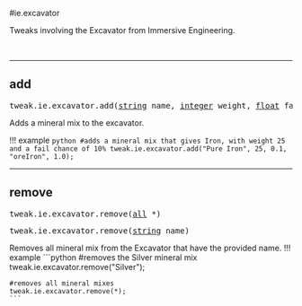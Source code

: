 #ie.excavator

Tweaks involving the Excavator from Immersive Engineering.

<br>

---
## add

<pre>tweak.ie.excavator.add(<a href="/arguments/string/">string</a> name, <a href="/arguments/integer/">integer</a> weight, <a href="/arguments/float/">float</a> failChance, <a href="/arguments/string/">string</a> oreName, <a href="/arguments/float/">float</a> chance)</pre>

Adds a mineral mix to the excavator.

!!! example
	```python
	#adds a mineral mix that gives Iron, with weight 25 and a fail chance of 10%
	tweak.ie.excavator.add("Pure Iron", 25, 0.1, "oreIron", 1.0);
	```
<br>

---
## remove

<pre>tweak.ie.excavator.remove(<a href="/arguments/all/">all</a> *)</pre>
<pre>tweak.ie.excavator.remove(<a href="/arguments/string/">string</a> name)</pre>

Removes all mineral mix from the Excavator that have the provided name.
!!! example
	```python
	#removes the Silver mineral mix
	tweak.ie.excavator.remove("Silver");

	#removes all mineral mixes
	tweak.ie.excavator.remove(*);
	```